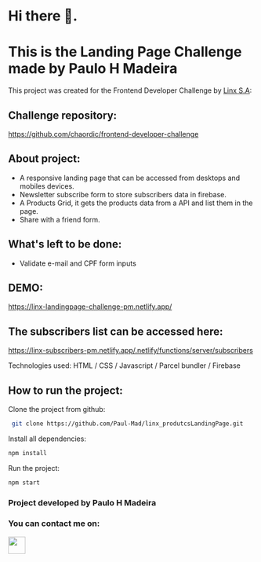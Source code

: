 

# Hi there 👋.

# This is the Landing Page Challenge made by Paulo H Madeira

This project was created for the Frontend Developer Challenge by [Linx S.A](https://www.linx.com.br/):

## Challenge repository: 

https://github.com/chaordic/frontend-developer-challenge

## About project:

- A responsive landing page that can be accessed from desktops and mobiles devices.
- Newsletter subscribe form to store subscribers data in firebase.
- A Products Grid, it gets the products data from a API and list them in the page.
- Share with a friend form.

## What's left to be done:

- Validate e-mail and CPF form inputs

## DEMO:

https://linx-landingpage-challenge-pm.netlify.app/

## The subscribers list can be accessed here:

https://linx-subscribers-pm.netlify.app/.netlify/functions/server/subscribers


Technologies used:   HTML / CSS / Javascript / Parcel bundler / Firebase


## How to run the project:
 Clone the project from github:
```bash
 git clone https://github.com/Paul-Mad/linx_produtcsLandingPage.git
```
Install all dependencies:
```bash
npm install
```
Run the project:
```bash
npm start
```







### Project developed by Paulo H Madeira

### You can contact me on:

  <a href="https://www.linkedin.com/in/paulomad" target="_blank" rel="noopener noreferrer"><img width=35 src="https://cdn.worldvectorlogo.com/logos/linkedin-icon.svg"></a> &nbsp;&nbsp;&nbsp;&nbsp; 
 

